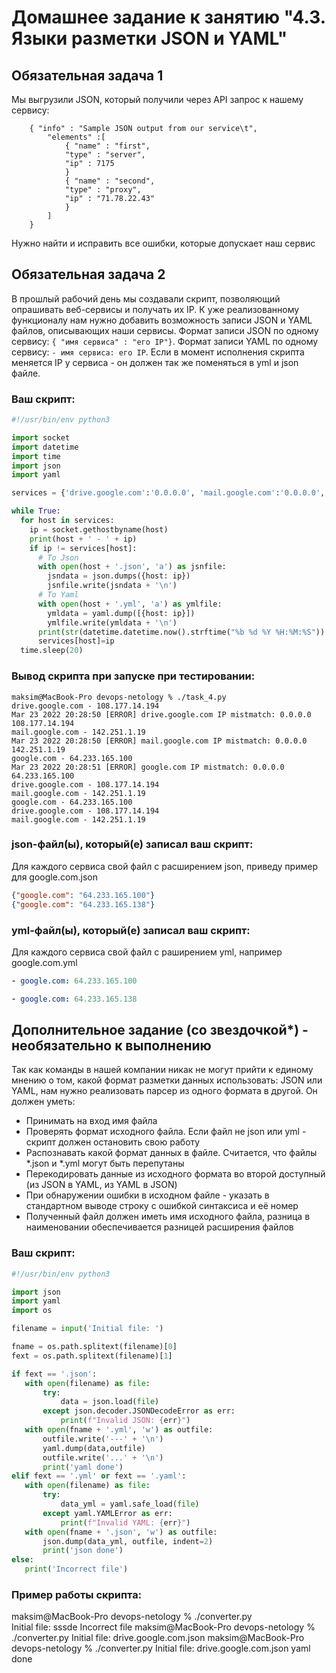 # Домашнее задание к занятию "4.3. Языки разметки JSON и YAML"


## Обязательная задача 1
Мы выгрузили JSON, который получили через API запрос к нашему сервису:
```
    { "info" : "Sample JSON output from our service\t",
        "elements" :[
            { "name" : "first",
            "type" : "server",
            "ip" : 7175 
            }
            { "name" : "second",
            "type" : "proxy",
            "ip" : "71.78.22.43"
            }
        ]
    }
```
  Нужно найти и исправить все ошибки, которые допускает наш сервис

## Обязательная задача 2
В прошлый рабочий день мы создавали скрипт, позволяющий опрашивать веб-сервисы и получать их IP. К уже реализованному функционалу нам нужно добавить возможность записи JSON и YAML файлов, описывающих наши сервисы. Формат записи JSON по одному сервису: `{ "имя сервиса" : "его IP"}`. Формат записи YAML по одному сервису: `- имя сервиса: его IP`. Если в момент исполнения скрипта меняется IP у сервиса - он должен так же поменяться в yml и json файле.

### Ваш скрипт:
```python
#!/usr/bin/env python3

import socket
import datetime
import time
import json
import yaml

services = {'drive.google.com':'0.0.0.0', 'mail.google.com':'0.0.0.0', 'google.com':'0.0.0.0'}

while True:
  for host in services:
    ip = socket.gethostbyname(host)
    print(host + ' - ' + ip)
    if ip != services[host]:
      # To Json
      with open(host + '.json', 'a') as jsnfile:
        jsndata = json.dumps({host: ip})
        jsnfile.write(jsndata + '\n')
      # To Yaml
      with open(host + '.yml', 'a') as ymlfile:
        ymldata = yaml.dump([{host: ip}])
        ymlfile.write(ymldata + '\n')
      print(str(datetime.datetime.now().strftime("%b %d %Y %H:%M:%S")) +' [ERROR] ' + host +' IP mistmatch: '+services[host]+' '+ip)
      services[host]=ip
  time.sleep(20)
```

### Вывод скрипта при запуске при тестировании:
```
maksim@MacBook-Pro devops-netology % ./task_4.py
drive.google.com - 108.177.14.194
Mar 23 2022 20:28:50 [ERROR] drive.google.com IP mistmatch: 0.0.0.0 108.177.14.194
mail.google.com - 142.251.1.19
Mar 23 2022 20:28:50 [ERROR] mail.google.com IP mistmatch: 0.0.0.0 142.251.1.19
google.com - 64.233.165.100
Mar 23 2022 20:28:51 [ERROR] google.com IP mistmatch: 0.0.0.0 64.233.165.100
drive.google.com - 108.177.14.194
mail.google.com - 142.251.1.19
google.com - 64.233.165.100
drive.google.com - 108.177.14.194
mail.google.com - 142.251.1.19

```

### json-файл(ы), который(е) записал ваш скрипт:
Для каждого сервиса свой файл с расширением json, приведу пример для google.com.json
```json
{"google.com": "64.233.165.100"}
{"google.com": "64.233.165.138"}
```

### yml-файл(ы), который(е) записал ваш скрипт:
Для каждого сервиса свой файл с раширением yml, например google.com.yml
```yaml
- google.com: 64.233.165.100

- google.com: 64.233.165.138
```

## Дополнительное задание (со звездочкой*) - необязательно к выполнению

Так как команды в нашей компании никак не могут прийти к единому мнению о том, какой формат разметки данных использовать: JSON или YAML, нам нужно реализовать парсер из одного формата в другой. Он должен уметь:
   * Принимать на вход имя файла
   * Проверять формат исходного файла. Если файл не json или yml - скрипт должен остановить свою работу
   * Распознавать какой формат данных в файле. Считается, что файлы *.json и *.yml могут быть перепутаны
   * Перекодировать данные из исходного формата во второй доступный (из JSON в YAML, из YAML в JSON)
   * При обнаружении ошибки в исходном файле - указать в стандартном выводе строку с ошибкой синтаксиса и её номер
   * Полученный файл должен иметь имя исходного файла, разница в наименовании обеспечивается разницей расширения файлов

### Ваш скрипт:
```python
#!/usr/bin/env python3

import json
import yaml
import os

filename = input('Initial file: ')

fname = os.path.splitext(filename)[0]
fext = os.path.splitext(filename)[1]

if fext == '.json':
   with open(filename) as file:
       try:
           data = json.load(file)
       except json.decoder.JSONDecodeError as err:
           print(f"Invalid JSON: {err}")
   with open(fname + '.yml', 'w') as outfile:
       outfile.write('---' + '\n')
       yaml.dump(data,outfile)
       outfile.write('...' + '\n')
       print('yaml done')
elif fext == '.yml' or fext == '.yaml':
   with open(filename) as file:
       try:
           data_yml = yaml.safe_load(file)
       except yaml.YAMLError as err:
           print(f"Invalid YAML: {err}")
   with open(fname + '.json', 'w') as outfile:
       json.dump(data_yml, outfile, indent=2)
       print('json done')
else:
   print('Incorrect file')

```

### Пример работы скрипта:
maksim@MacBook-Pro devops-netology % ./converter.py                        
Initial file: sssde
Incorrect file
maksim@MacBook-Pro devops-netology % ./converter.py
Initial file: drive.google.com.json
maksim@MacBook-Pro devops-netology % ./converter.py
Initial file: drive.google.com.json
yaml done

